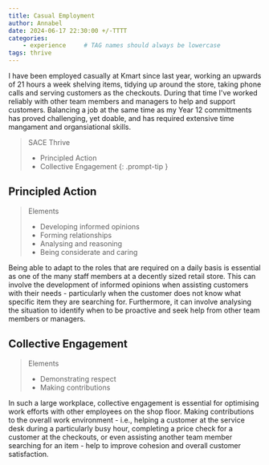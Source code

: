 ```yaml
---
title: Casual Employment
author: Annabel
date: 2024-06-17 22:30:00 +/-TTTT
categories: 
    - experience     # TAG names should always be lowercase
tags: thrive
---
```


I have been employed casually at Kmart since last year, working an upwards of 21 hours a week shelving items, tidying up around the store, taking phone calls and serving customers as the checkouts. During that time I've worked reliably with other team members and managers to help and support customers.
Balancing a job at the same time as my Year 12 committments has proved challenging, yet doable, and has required extensive time mangament and organsiational skills. 

> SACE Thrive 
> - Principled Action
> - Collective Engagement
{: .prompt-tip }


## Principled Action
> Elements 
> - Developing informed opinions
> - Forming relationships
> - Analysing and reasoning
> - Being considerate and caring

Being able to adapt to the roles that are required on a daily basis is essential as one of the many staff members at a decently sized retail store. This can involve the development of informed opinions when assisting customers with their needs - particularly when the customer does not know what specific item they are searching for. Furthermore, it can involve analysing the situation to identify when to be proactive and seek help from other team members or managers.

## Collective Engagement
> Elements 
> - Demonstrating respect
> - Making contributions

In such a large workplace, collective engagement is essential for optimising work efforts with other employees on the shop floor. Making contributions to the overall work environment - i.e., helping a customer at the service desk during a particularly busy hour, completing a price check for a customer at the checkouts, or even assisting another team member searching for an item - help to improve cohesion and overall customer satisfaction.

